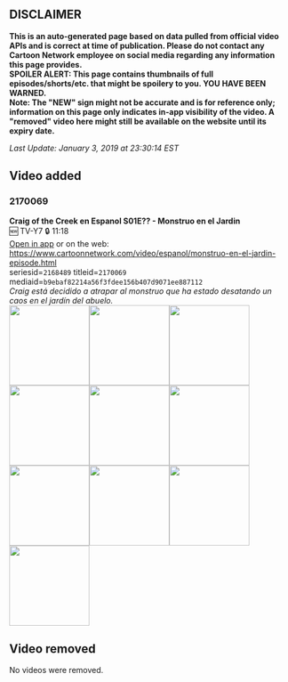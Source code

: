 ## DISCLAIMER
**This is an auto-generated page based on data pulled from official video APIs and is correct at time of publication. Please do not contact any Cartoon Network employee on social media regarding any information this page provides.**  
**SPOILER ALERT: This page contains thumbnails of full episodes/shorts/etc. that might be spoilery to you. YOU HAVE BEEN WARNED.**  
**Note: The "NEW" sign might not be accurate and is for reference only; information on this page only indicates in-app visibility of the video. A "removed" video here might still be available on the website until its expiry date.**  

_Last Update: January 3, 2019 at 23:30:14 EST_
## Video added
### 2170069
**Craig of the Creek en Espanol S01E?? - Monstruo en el Jardin**  
🆕 TV-Y7 🔒 11:18  
[Open in app](https://tinyurl.com/y8k7ybxz) or on the web: https://www.cartoonnetwork.com/video/espanol/monstruo-en-el-jardin-episode.html  
seriesid=`2168489` titleid=`2170069` mediaid=`b9ebaf82214a56f3fdee156b407d9071ee887112`  
_Craig está decidido a atrapar al monstruo que ha estado desatando un caos en el jardín del abuelo._  
<a href="https://s3.amazonaws.com/cartoonorchestrator/2170069_001_1280x720.jpg"><img src="https://s3.amazonaws.com/cartoonorchestrator/2170069_001_640x360.jpg" height="144px" /></a><a href="https://s3.amazonaws.com/cartoonorchestrator/2170069_002_1280x720.jpg"><img src="https://s3.amazonaws.com/cartoonorchestrator/2170069_002_640x360.jpg" height="144px" /></a><a href="https://s3.amazonaws.com/cartoonorchestrator/2170069_003_1280x720.jpg"><img src="https://s3.amazonaws.com/cartoonorchestrator/2170069_003_640x360.jpg" height="144px" /></a><a href="https://s3.amazonaws.com/cartoonorchestrator/2170069_004_1280x720.jpg"><img src="https://s3.amazonaws.com/cartoonorchestrator/2170069_004_640x360.jpg" height="144px" /></a><a href="https://s3.amazonaws.com/cartoonorchestrator/2170069_005_1280x720.jpg"><img src="https://s3.amazonaws.com/cartoonorchestrator/2170069_005_640x360.jpg" height="144px" /></a><a href="https://s3.amazonaws.com/cartoonorchestrator/2170069_006_1280x720.jpg"><img src="https://s3.amazonaws.com/cartoonorchestrator/2170069_006_640x360.jpg" height="144px" /></a><a href="https://s3.amazonaws.com/cartoonorchestrator/2170069_007_1280x720.jpg"><img src="https://s3.amazonaws.com/cartoonorchestrator/2170069_007_640x360.jpg" height="144px" /></a><a href="https://s3.amazonaws.com/cartoonorchestrator/2170069_008_1280x720.jpg"><img src="https://s3.amazonaws.com/cartoonorchestrator/2170069_008_640x360.jpg" height="144px" /></a><a href="https://s3.amazonaws.com/cartoonorchestrator/2170069_009_1280x720.jpg"><img src="https://s3.amazonaws.com/cartoonorchestrator/2170069_009_640x360.jpg" height="144px" /></a><a href="https://s3.amazonaws.com/cartoonorchestrator/2170069_010_1280x720.jpg"><img src="https://s3.amazonaws.com/cartoonorchestrator/2170069_010_640x360.jpg" height="144px" /></a>
## Video removed
No videos were removed.
